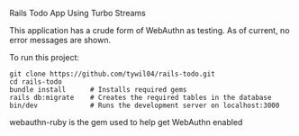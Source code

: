 Rails Todo App Using Turbo Streams

This application has a crude form of WebAuthn as testing. As of current, no error messages are shown.

To run this project:
```
git clone https://github.com/tywil04/rails-todo.git
cd rails-todo
bundle install      # Installs required gems
rails db:migrate    # Creates the required tables in the database
bin/dev             # Runs the development server on localhost:3000
```

webauthn-ruby is the gem used to help get WebAuthn enabled